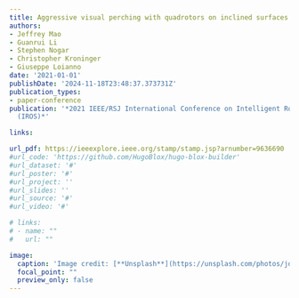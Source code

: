 ```yaml
---
title: Aggressive visual perching with quadrotors on inclined surfaces
authors:
- Jeffrey Mao
- Guanrui Li
- Stephen Nogar
- Christopher Kroninger
- Giuseppe Loianno
date: '2021-01-01'
publishDate: '2024-11-18T23:48:37.373731Z'
publication_types:
- paper-conference
publication: '*2021 IEEE/RSJ International Conference on Intelligent Robots and Systems
  (IROS)*'

links:

url_pdf: https://ieeexplore.ieee.org/stamp/stamp.jsp?arnumber=9636690
#url_code: 'https://github.com/HugoBlox/hugo-blox-builder'
#url_dataset: '#'
#url_poster: '#'
#url_project: ''
#url_slides: ''
#url_source: '#'
#url_video: '#'

# links:
# - name: ""
#   url: ""

image:
  caption: 'Image credit: [**Unsplash**](https://unsplash.com/photos/jdD8gXaTZsc)'
  focal_point: ""
  preview_only: false
---
```

